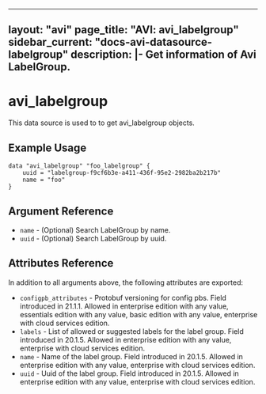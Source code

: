 <!--
    Copyright 2021 VMware, Inc.
    SPDX-License-Identifier: Mozilla Public License 2.0
-->
---
layout: "avi"
page_title: "AVI: avi_labelgroup"
sidebar_current: "docs-avi-datasource-labelgroup"
description: |-
  Get information of Avi LabelGroup.
---

# avi_labelgroup

This data source is used to to get avi_labelgroup objects.

## Example Usage

```hcl
data "avi_labelgroup" "foo_labelgroup" {
    uuid = "labelgroup-f9cf6b3e-a411-436f-95e2-2982ba2b217b"
    name = "foo"
}
```

## Argument Reference

* `name` - (Optional) Search LabelGroup by name.
* `uuid` - (Optional) Search LabelGroup by uuid.

## Attributes Reference

In addition to all arguments above, the following attributes are exported:

* `configpb_attributes` - Protobuf versioning for config pbs. Field introduced in 21.1.1. Allowed in enterprise edition with any value, essentials edition with any value, basic edition with any value, enterprise with cloud services edition.
* `labels` - List of allowed or suggested labels for the label group. Field introduced in 20.1.5. Allowed in enterprise edition with any value, enterprise with cloud services edition.
* `name` - Name of the label group. Field introduced in 20.1.5. Allowed in enterprise edition with any value, enterprise with cloud services edition.
* `uuid` - Uuid of the label group. Field introduced in 20.1.5. Allowed in enterprise edition with any value, enterprise with cloud services edition.

